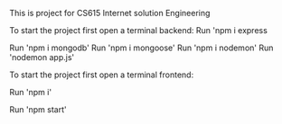 This is project for CS615 Internet solution Engineering

To start the project first open a terminal backend:
Run 'npm i express 

Run 'npm i mongodb'
Run 'npm i mongoose'
Run 'npm i nodemon'
Run 'nodemon app.js'


To start the project first open a terminal frontend:

Run 'npm i'

Run 'npm start'

